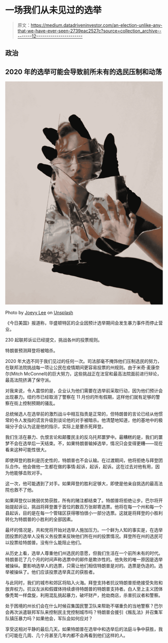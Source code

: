 # 一场我们从未见过的选举

> 原文：<https://medium.datadriveninvestor.com/an-election-unlike-any-that-we-have-ever-seen-2739eac2527c?source=collection_archive---------12----------------------->

## 政治

## 2020 年的选举可能会导致前所未有的选民压制和动荡

![](img/093b7c5c1e31ebede7d30abe7f73a114.png)

Photo by [Joeyy Lee](https://unsplash.com/@joeyy_anne?utm_source=medium&utm_medium=referral) on [Unsplash](https://unsplash.com?utm_source=medium&utm_medium=referral)

《今日美国》报道称，华盛顿特区的企业因预计选举期间会发生暴力事件而停止营业。

230 起联邦诉讼已经提交，挑战各州的投票规则。

特朗普预测拜登将被暗杀。

2020 年大选不同于我们见过的任何一次。司法部毫不掩饰他们压制选民的努力，在联邦法院挑战每一项让公民在疫情期间更容易投票的州规则。由于米奇·麦康奈尔(Mitch McConnell)的巨大努力，这些挑战正在法官和最高法院面前进行辩论，最高法院挤满了保守派。

对我来说，令人震惊的是，企业认为他们需要在选举前采取行动，因为他们预计会出现暴力。纽约市已经取消了警察在 11 月份的所有假期，这样他们就有足够的警察在街上控制预期的骚乱。

总统候选人在选举前的激烈战斗中相互指责是正常的，但特朗普的言论已经从他惯常的令人发指的谎言升级到谈论他的对手被暗杀。他清楚地知道，他的基地中的极端分子会认为这是他的指示，实际上是要杀死拜登。

我们生活在暴力、仇恨言论和颠覆民主的反乌托邦噩梦中。最糟糕的是，我们的噩梦不会在选举后一天结束。不，如果特朗普输掉选举，情况只会变得更糟——现在看来这种可能性很大。

即使拜登的胜利是历史性的，特朗普也不会认输。在过渡期间，他将拒绝与拜登团队合作。他会做他一生都在做的事情:起诉，起诉，起诉。这在过去对他有用，因为他能够击败对手。

这一次，他可能遇到了对手。如果拜登的胜利足够大，即使是他亲自挑选的最高法院也救不了他。

如果拜登仅以微弱优势获胜，所有的赌注都结束了。特朗普将拒绝让步。巴尔将开始提起诉讼，挑战将拜登置于首位的数百万张邮寄选票。他将在每一个州和每一个县起诉，目的是在每一个管辖区获得哪怕很小一部分选票。这就是将拜登的小胜利转化为特朗普的小胜利的全部因素。

最坏的情况是，共和党将开始对选举人施加压力。一个鲜为人知的事实是，在选举团投票的选举人没有义务投票来反映他们所在州的投票情况。拜登所在州的选民可以投票给特朗普。没有什么能阻止他们。

从历史上看，选举人尊重他们州选民的意愿，但我们生活在一个前所未有的时代。特朗普花了几个月的时间声称选票中的邮件是欺诈性的。他失败的唯一原因是选举被操纵。要影响选举人的选票，只需让他们相信特朗普是对的。选票是伪造的。选举被操纵了。他们应该投票选举真正的获胜者。

与此同时，我们的城市和郊区将陷入火海。拜登支持者抗议特朗普拒绝接受失败和放弃权力。抗议左派和假媒体持续虐待特朗普的特朗普支持者。白人至上主义团体像秃鹫一样盘旋，利用混乱挑起暴力，破坏财产，抢劫商店，杀害抗议者和警察。

处于困境的州长们会在什么时候召集国民警卫队来帮助不堪重负的当地警察？巴尔会再次派遣联邦军队来控制民主党控制城市吗？特朗普会援引《叛乱法》并召集军队镇压暴力吗？如果他会，军队会如何应对？

享受这相对平静的最后几天。如果特朗普在选举中和选举后的法庭斗争中获胜，我们可能在几周、几个月甚至几年内都不会再看到他们这样的人。